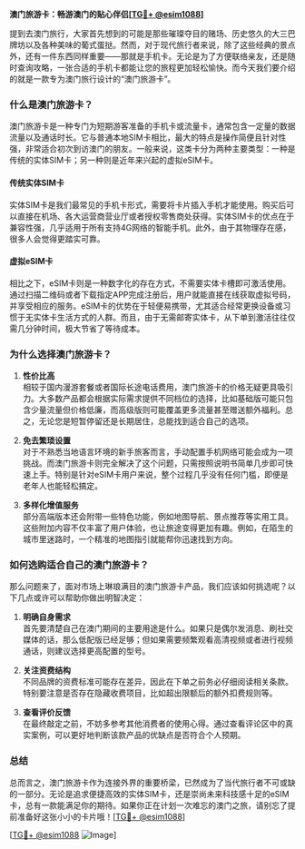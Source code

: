 **澳门旅游卡：畅游澳门的贴心伴侣[[TG💪+ @esim1088](https://t.me/s/esim1088)]**

提到去澳门旅行，大家首先想到的可能是那些璀璨夺目的赌场、历史悠久的大三巴牌坊以及各种美味的葡式蛋挞。然而，对于现代旅行者来说，除了这些经典的景点外，还有一件东西同样重要——那就是手机卡。无论是为了方便联络亲友，还是随时查询攻略，一张合适的手机卡都能让您的旅程更加轻松愉快。而今天我们要介绍的就是一款专为澳门旅行设计的“澳门旅游卡”。

### **什么是澳门旅游卡？**

澳门旅游卡是一种专门为短期游客准备的手机卡或流量卡，通常包含一定量的数据流量以及通话时长。它与普通本地SIM卡相比，最大的特点是操作简便且针对性强，非常适合初次到访澳门的朋友。一般来说，这类卡分为两种主要类型：一种是传统的实体SIM卡；另一种则是近年来兴起的虚拟eSIM卡。

#### **传统实体SIM卡**
实体SIM卡是我们最常见的手机卡形式，需要将卡片插入手机才能使用。购买后可以直接在机场、各大运营商营业厅或者授权零售商处获得。实体SIM卡的优点在于兼容性强，几乎适用于所有支持4G网络的智能手机。此外，由于其物理存在感，很多人会觉得更踏实可靠。

#### **虚拟eSIM卡**
相比之下，eSIM卡则是一种数字化的存在方式，不需要实体卡槽即可激活使用。通过扫描二维码或者下载指定APP完成注册后，用户就能直接在线获取虚拟号码，并享受相应的服务。eSIM卡的优势在于轻便易携带，尤其适合经常更换设备或习惯于无实体卡生活方式的人群。而且，由于无需邮寄实体卡，从下单到激活往往仅需几分钟时间，极大节省了等待成本。

### **为什么选择澳门旅游卡？**

1. **性价比高**  
   相较于国内漫游套餐或者国际长途电话费用，澳门旅游卡的价格无疑更具吸引力。大多数产品都会根据实际需求提供不同档位的选择，比如基础版可能只包含少量流量但价格低廉，而高级版则可能覆盖更多流量甚至赠送额外福利。总之，无论您是短暂停留还是长期居住，总能找到适合自己的选项。

2. **免去繁琐设置**  
   对于不熟悉当地语言环境的新手旅客而言，手动配置手机网络可能会成为一项挑战。而澳门旅游卡则完全解决了这个问题，只需按照说明书简单几步即可快速上手。特别是针对eSIM卡用户来说，整个过程几乎没有任何门槛，即便是老年人也能轻松搞定。

3. **多样化增值服务**  
   部分高端版本还会附带一些特色功能，例如地图导航、景点推荐等实用工具。这些附加内容不仅丰富了用户体验，也让旅途变得更加有趣。例如，在陌生的城市里迷路时，一个精准的地图指引就能帮你迅速找到方向。

### **如何选购适合自己的澳门旅游卡？**

那么问题来了，面对市场上琳琅满目的澳门旅游卡产品，我们应该如何挑选呢？以下几点或许可以帮助你做出明智决定：

1. **明确自身需求**  
   首先要清楚自己在澳门期间的主要用途是什么。如果只是偶尔发消息、刷社交媒体的话，那么低配版已经足够；但如果需要频繁观看高清视频或者进行视频通话，则建议选择更高配置的型号。

2. **关注资费结构**  
   不同品牌的资费标准可能存在差异，因此在下单之前务必仔细阅读相关条款。特别要注意是否存在隐藏收费项目，比如超出限额后的额外扣费规则等。

3. **查看评价反馈**  
   在最终敲定之前，不妨多参考其他消费者的使用心得。通过查看评论区中的真实案例，可以更好地判断该款产品的优缺点是否符合个人预期。

### **总结**

总而言之，澳门旅游卡作为连接外界的重要桥梁，已然成为了当代旅行者不可或缺的一部分。无论是追求便捷高效的实体SIM卡，还是崇尚未来科技感十足的eSIM卡，总有一款能满足你的期待。如果你正在计划一次难忘的澳门之旅，请别忘了提前准备好这张小小的卡片哦！[[TG💪+ @esim1088](https://t.me/s/esim1088)]

[[TG💪+ @esim1088](https://t.me/s/esim1088) ![Image](https://i.postimg.cc/4NQfJmqS/Snipaste-2025-05-13-00-14-12.png)]